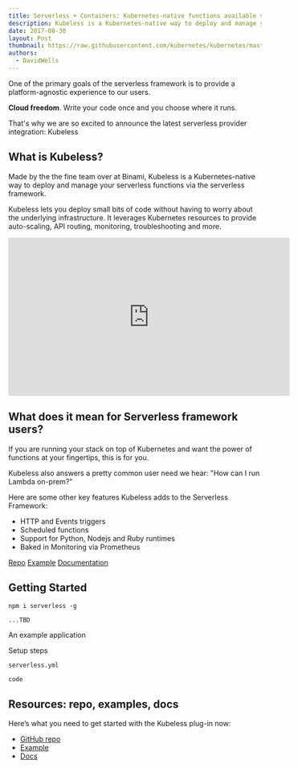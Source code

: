```yaml
---
title: Serverless + Containers: Kubernetes-native functions available via Kubeless
description: Kubeless is a Kubernetes-native way to deploy and manage your serverless functions via the serverless framework.
date: 2017-08-30
layout: Post
thumbnail: https://raw.githubusercontent.com/kubernetes/kubernetes/master/logo/logo.png
authors:
  - DavidWells
---
```


One of the primary goals of the serverless framework is to provide a platform-agnostic experience to our users.

**Cloud freedom**. Write your code once and you choose where it runs.

That's why we are so excited to announce the latest serverless provider integration: Kubeless

## What is Kubeless?

Made by the the fine team over at Binami, Kubeless is a Kubernetes-native way to deploy and manage your serverless functions via the serverless framework.

Kubeless lets you deploy small bits of code without having to worry about the underlying infrastructure. It leverages Kubernetes resources to provide auto-scaling, API routing, monitoring, troubleshooting and more.

<iframe width="560" height="315" src="https://www.youtube.com/embed/ROA7Ig7tD5s" frameborder="0" allowfullscreen></iframe>

## What does it mean for Serverless framework users?

If you are running your stack on top of Kubernetes and want the power of functions at your fingertips, this is for you.

Kubeless also answers a pretty common user need we hear: "How can I run Lambda on-prem?"

Here are some other key features Kubeless adds to the Serverless Framework:

- HTTP and Events triggers
- Scheduled functions
- Support for Python, Nodejs and Ruby runtimes
- Baked in Monitoring via Prometheus

[Repo](https://github.com/kubeless/kubeless)
[Example](https://github.com/kubeless/kubeless/tree/master/examples)
[Documentation](https://serverless.com/framework/docs/providers/kubeless/)

## Getting Started

```
npm i serverless -g

...TBD
```


An example application

Setup steps

`serverless.yml`

`code`

## Resources: repo, examples, docs

Here’s what you need to get started with the Kubeless plug-in now:

- [GitHub repo](https://github.com/kubeless/kubeless)
- [Example](https://github.com/kubeless/kubeless/tree/master/examples)
- [Docs](https://serverless.com/framework/docs/providers/kubeless/)
